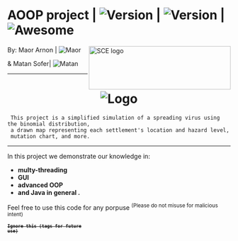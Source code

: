 # AOOP project  | <img src="https://img.shields.io/badge/Version-0.3.3-green" alt="Version" > |   <img src="https://img.shields.io/badge/Downloads-0-lightgreen" alt="Version" > | ![Awesome](https://cdn.rawgit.com/sindresorhus/awesome/d7305f38d29fed78fa85652e3a63e154dd8e8829/media/badge.svg)

<img src="https://github.com/MatanSofer/AOOP/blob/main/img/SCE_logo.gif?raw=true" align="right"
     alt="SCE logo" width="320" height="98">

 
 By: Maor Arnon | <img src="https://img.shields.io/badge/Maor-Programmer-green" alt="Maor" >
 
 &  Matan Sofer|  <img src="https://img.shields.io/badge/Matan-Programmer-lightgrey" alt="Matan" >
 
<hr>
<h1 align="center">
<img src="https://github.com/MatanSofer/AOOP/blob/main/img/Logo.gif?raw=true" alt="Logo" class="center">
     </h1>

     This project is a simplified simulation of a spreading virus using the binomial distribution,
     a drawn map representing each settlement's location and hazard level,
     mutation chart, and more.
   <hr>
   
   In this project we demonstrate our knowledge in:
   * **multy-threading** 
   * **GUI** 
   * **advanced OOP** 
   * **and Java in general .**

Feel free to use this code for any porpuse <sup> (Please do not misuse for malicious intent) </sub>



 


<code><strong><sup><strike>Ignore this (tags for future use)</strike></sup></strong></code>
